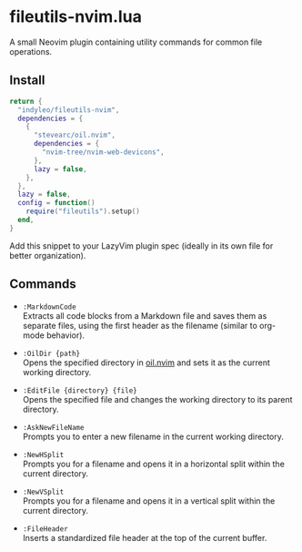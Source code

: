 # fileutils-nvim.lua

A small Neovim plugin containing utility commands for common file operations.

## Install

```lua
return {
  "indyleo/fileutils-nvim",
  dependencies = {
    {
      "stevearc/oil.nvim",
      dependencies = {
        "nvim-tree/nvim-web-devicons",
      },
      lazy = false,
    },
  },
  lazy = false,
  config = function()
    require("fileutils").setup()
  end,
}
```

Add this snippet to your LazyVim plugin spec (ideally in its own file for better organization).

## Commands

- `:MarkdownCode`  
  Extracts all code blocks from a Markdown file and saves them as separate files, using the first header as the filename (similar to org-mode behavior).

- `:OilDir {path}`  
  Opens the specified directory in [oil.nvim](https://github.com/stevearc/oil.nvim) and sets it as the current working directory.

- `:EditFile {directory} {file}`  
  Opens the specified file and changes the working directory to its parent directory.

- `:AskNewFileName`  
  Prompts you to enter a new filename in the current working directory.

- `:NewHSplit`  
  Prompts you for a filename and opens it in a horizontal split within the current directory.

- `:NewVSplit`  
  Prompts you for a filename and opens it in a vertical split within the current directory.

- `:FileHeader`  
  Inserts a standardized file header at the top of the current buffer.
